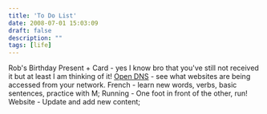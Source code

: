 ```yaml
---
title: 'To Do List'
date: 2008-07-01 15:03:09
draft: false
description: ""
tags: [life]
---
```


Rob's Birthday Present + Card - yes I know bro that you've still not received it but at least I am thinking of it! [Open DNS](http://www.opendns.com/) - see what websites are being accessed from your network. French - learn new words, verbs, basic sentences, practice with M; Running - One foot in front of the other, run! Website - Update and add new content;